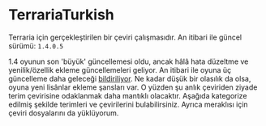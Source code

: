 
# TerrariaTurkish

Terraria için gerçekleştirilen bir çeviri çalışmasıdır. An itibari ile güncel sürümü: `1.4.0.5` 

1.4 oyunun son 'büyük' güncellemesi oldu, ancak hâlâ hata düzeltme ve yenilik/özellik ekleme güncellemeleri geliyor. An itibari ile oyuna üç güncelleme daha geleceği [bildiriliyor](https://terraria.gamepedia.com/Upcoming_features).  Ne kadar düşük bir olasılık da olsa, oyuna yeni lisânlar ekleme şansları var. O yüzden şu anlık çeviriden ziyade terim çevirisine odaklanmak daha mantıklı olacaktır. Aşağıda kategorize edilmiş şekilde terimleri ve çevirilerini bulabilirsiniz. Ayrıca meraklısı için çeviri dosyalarını da yüklüyorum.
